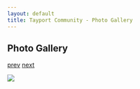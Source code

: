 ```yaml
---
layout: default
title: Tayport Community - Photo Gallery
---
```

## Photo Gallery

[prev](http://tayport.org.uk/photo/387) [next](http://tayport.org.uk/photo/389)

![ ](http://tayport.org.uk/media/388.jpg " ")

